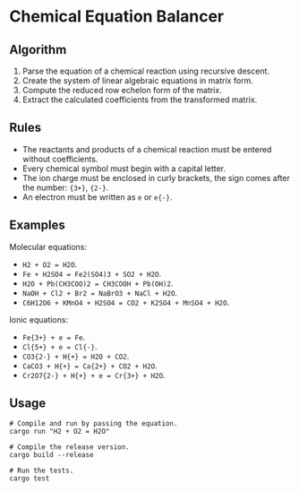 # Chemical Equation Balancer

## Algorithm

1. Parse the equation of a chemical reaction using recursive descent.
2. Create the system of linear algebraic equations in matrix form.
3. Compute the reduced row echelon form of the matrix.
4. Extract the calculated coefficients from the transformed matrix.

## Rules

* The reactants and products of a chemical reaction must be entered without coefficients.
* Every chemical symbol must begin with a capital letter.
* The ion charge must be enclosed in curly brackets, the sign comes after the number: `{3+}`, `{2-}`.
* An electron must be written as `e` or `e{-}`.

## Examples

Molecular equations:
* `H2 + O2 = H2O`.
* `Fe + H2SO4 = Fe2(SO4)3 + SO2 + H2O`.
* `H2O + Pb(CH3COO)2 = CH3COOH + Pb(OH)2`.
* `NaOH + Cl2 + Br2 = NaBrO3 + NaCl + H2O`.
* `C6H12O6 + KMnO4 + H2SO4 = CO2 + K2SO4 + MnSO4 + H2O`.

Ionic equations:
* `Fe{3+} + e = Fe`.
* `Cl{5+} + e = Cl{-}`.
* `CO3{2-} + H{+} = H2O + CO2`.
* `CaCO3 + H{+} = Ca{2+} + CO2 + H2O`.
* `Cr2O7{2-} + H{+} + e = Cr{3+} + H2O`.

## Usage

```shell script
# Compile and run by passing the equation.
cargo run "H2 + O2 = H2O"

# Compile the release version.
cargo build --release

# Run the tests.
cargo test
```
